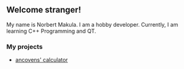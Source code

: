 ## Welcome stranger!
My name is Norbert Makula. I am a hobby developer. Currently, I am learning C++ Programming and QT.


### My projects
- [ancovens' calculator](https://ancovens.github.io/calc)
